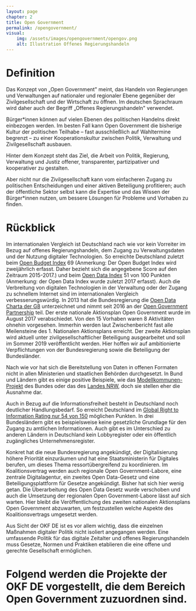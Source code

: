 ```yaml
---
layout: page
chapter: 2
title: Open Government
permalink: /opengovernment/
visual:
    img: /assets/images/opengovernment/opengov.png
    alt: Illustration Offenes Regierungshandeln
---
```


# Definition

Das Konzept von „Open Government" meint, das Handeln von Regierungen und Verwaltungen auf nationaler und regionaler Ebene gegenüber der Zivilgesellschaft und der Wirtschaft zu öffnen. Im deutschen Sprachraum wird daher auch der Begriff „Offenes Regierungshandeln" verwendet.

Bürger*innen können auf vielen Ebenen des politischen Handelns direkt einbezogen werden. Im besten Fall kann Open Government die bisherige Kultur der politischen Teilhabe – fast ausschließlich auf Wahltermine begrenzt – zu einer Kooperationskultur zwischen Politik, Verwaltung und Zivilgesellschaft ausbauen.

Hinter dem Konzept steht das Ziel, die Arbeit von Politik, Regierung, Verwaltung und Justiz offener, transparenter, partizipativer und kooperativer zu gestalten.

Aber nicht nur die Zivilgesellschaft kann vom einfacheren Zugang zu politischen Entscheidungen und einer aktiven Beteiligung profitieren; auch der öffentliche Sektor selbst kann die Expertise und das Wissen der Bürger*innen nutzen, um bessere Lösungen für Probleme und Vorhaben zu finden.		

# Rückblick

Im internationalen Vergleich ist Deutschland nach wie vor kein Vorreiter im Bezug auf offenes Regierungshandeln, dem Zugang zu Verwaltungsdaten und der Nutzung digitaler Technologien. So erreichte Deutschland zuletzt beim [Open Budget Index](https://www.internationalbudget.org/open-budget-survey/results-by-country/country-info/?country=de) 69 (Anmerkung: Der Open Budget Index wird zweijährlich erfasst. Daher bezieht sich die angegebene Score auf den Zeitraum 2015-2017.) und beim [Open Data Index](https://index.okfn.org/place/de/) 51 von 100 Punkten (Anmerkung: der Open Data Index wurde zuletzt 2017 erfasst). Auch die Verbreitung von digitalen Technologien in der Verwaltung oder der Zugang zu schnellem Internet sind im internationalen Vergleich verbesserungswürdig. In 2013 hat die Bundesregierung die [Open Data Charta der G8](https://opendatacharter.net/resource/g8-open-data-charter/) unterzeichnet und nimmt seit 2016 an der [Open Government Partnership](https://www.opengovpartnership.org/countries/germany) teil. Der erste nationale Aktionsplan Open Government wurde im August 2017 verabschiedet. Von den 15 Vorhaben waren 8 Aktivitäten ohnehin vorgesehen. Immerhin werden laut Zwischenbericht fast alle Meilensteine des 1. Nationalen Aktionsplans erreicht. Der zweite Aktionsplan wird aktuell unter zivilgesellschaftlicher Beteiligung ausgearbeitet und soll im Sommer 2019 veröffentlicht werden. Hier hoffen wir auf ambitionierte Verpflichtungen von der Bundesregierung sowie die Beteiligung der Bundesländer. 

Nach wie vor hat sich die Bereitstellung von Daten in offenen Formaten nicht in allen Ministerien und staatlichen Behörden durchgesetzt. In Bund und Ländern gibt es einige positive Beispiele, wie das [Modellkommunen-Projekt](http://open-government-kommunen.de/) des Bundes oder das des [Landes NRW](https://www.land.nrw/de/pressemitteilung/land-investiert-91-millionen-euro-modellkommunen-um-digitale-angebote-fuer-buerger), doch sie stellen eher die Ausnahme dar. 

Auch in Bezug auf die Informationsfreiheit besteht in Deutschland noch deutlicher Handlungsbedarf. So erreicht Deutschland im [Global Right to Information Rating nur 54 von 150](https://www.rti-rating.org/country-detail/?country=Germany) möglichen Punkten. In drei Bundesländern gibt es beispielsweise keine gesetzliche Grundlage für den Zugang zu amtlichen Informationen. Auch gibt es im Unterschied zu anderen Ländern in Deutschland kein Lobbyregister oder ein öffentlich zugängliches Unternehmensregister.

Konkret hat die neue Bundesregierung angekündigt, der Digitalisierung höhere Priorität einzuräumen und hat eine Staatsministerin für Digitales berufen, um dieses Thema ressortübergreifend zu koordinieren. Im Koalitionsvertrag werden auch regionale Open Government-Labore, eine zentrale Digitalagentur, ein zweites Open Data-Gesetz und eine Beteiligungsplattform für Gesetze angekündigt. Bisher hat sich hier wenig getan. Die Überarbeitung des Open Data Gesetz wurde verschoben und auch die Umsetzung der regionalen Open Government-Labore lässt auf sich warten. Hier bleibt die Veröffentlichung des zweiten nationalen Aktionsplans Open Government abzuwarten, um festzustellen welche Aspekte des Koalitionsvertrags umgesetzt werden. 

Aus Sicht der OKF DE ist es vor allem wichtig, dass die einzelnen Maßnahmen digitaler Politik nicht isoliert angegangen werden. Eine umfassende Politik für das digitale Zeitalter und offenes Regierungshandeln muss Gesetze, Normen und Praktiken etablieren die eine offene und gerechte Gesellschaft ermöglichen.

# Folgend werden die Projekte der OKF DE vorgestellt, die dem Bereich Open Government zuzuordnen sind.
